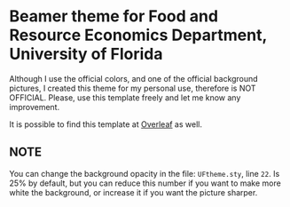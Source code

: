 # Beamer theme for Food and Resource Economics Department, University of Florida

Although I use the official colors, and one of the official background pictures, I created this theme for my personal use, therefore is NOT OFFICIAL. Please, use this template freely and let me know any improvement.

It is possible to find this template at [Overleaf](https://es.overleaf.com/latex/templates/fred-uf-beamer-theme/rryfbqfnvnjs) as well.

## NOTE
You can change the background opacity in the file: `UFtheme.sty`, line `22`. Is 25% by default, but you can reduce this number if you want to make more white the background, or increase it if you want the picture sharper.
